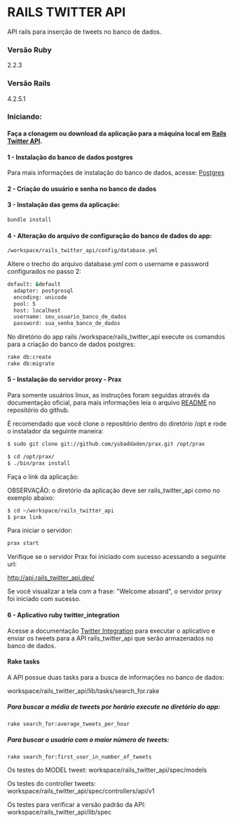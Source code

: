 # RAILS TWITTER API

API rails para inserção de tweets no banco de dados.

### Versão Ruby

2.2.3

### Versão Rails

4.2.5.1

### Iniciando:

#### Faça a clonagem ou download da aplicação para a máquina local em [Rails Twitter API].

#### 1 - Instalação do banco de dados postgres

Para mais informações de instalação do banco de dados, acesse: [Postgres]

#### 2 - Criação do usuário e senha no banco de dados

#### 3 - Instalação das gems da aplicação:

```sh
bundle install
```

#### 4 - Alteração do arquivo de configuração do banco de dados do app:

```sh
/workspace/rails_twitter_api/config/database.yml
```

Altere o trecho do arquivo database.yml com o username e password configurados no passo 2: 

```sh
default: &default
  adapter: postgresql
  encoding: unicode
  pool: 5
  host: localhost
  username: seu_usuario_banco_de_dados	
  password: sua_senha_banco_de_dados
```
No diretório do app rails /workspace/rails_twitter_api execute os comandos para a criação do banco de dados postgres:

```sh
rake db:create
rake db:migrate
```

#### 5 - Instalação do servidor proxy - Prax

Para somente usuários linux, as instruções foram seguidas através da documentação oficial, para mais informações leia o arquivo [README] no repositório do github. 

É recomendado que você clone o repositório dentro do diretório /opt e rode o instalador da seguinte maneira:

```sh
$ sudo git clone git://github.com/ysbaddaden/prax.git /opt/prax
```

```sh
$ cd /opt/prax/
$ ./bin/prax install
```
Faça o link da aplicação:

OBSERVAÇÃO: o diretório da aplicação deve ser rails_twitter_api como no exemplo abaixo:

```sh
$ cd ~/workspace/rails_twitter_api
$ prax link
```
Para iniciar o servidor:

```sh
prax start
```

Verifique se o servidor Prax foi iniciado com sucesso acessando a seguinte url:

http://api.rails_twitter_api.dev/

Se você visualizar a tela com a frase: "Welcome aboard", o servidor proxy foi iniciado com sucesso.

#### 6 - Aplicativo ruby twitter_integration

Acesse a documentação [Twitter Integration] para executar o aplicativo e enviar os tweets para a API rails_twitter_api que serão armazenados no banco de dados.

#### Rake tasks

A API possue duas tasks para a busca de informações no banco de dados:

workspace/rails_twitter_api/lib/tasks/search_for.rake

##### Para buscar a média de tweets por horário execute no diretório do app:

```sh
rake search_for:average_tweets_per_hour
```

##### Para buscar o usuário com o maior número de tweets:

```sh
rake search_for:first_user_in_number_of_tweets
```

Os testes do MODEL tweet:
workspace/rails_twitter_api/spec/models

Os testes do controller tweets:
workspace/rails_twitter_api/spec/controllers/api/v1

Os testes para verificar a versão padrão da API:
workspace/rails_twitter_api/lib/spec


[Postgres]: <https://www.digitalocean.com/community/tutorials/how-to-use-postgresql-with-your-ruby-on-rails-application-on-ubuntu-14-04>

[README]: <https://github.com/ysbaddaden/prax/blob/master/README.rdoc>

[Twitter Integration]: <https://github.com/fchiapini/twitter_integration>

[Rails Twitter API]: <https://github.com/fchiapini/rails_twitter_api>
